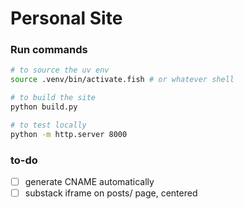 # Personal Site

### Run commands
```bash
# to source the uv env
source .venv/bin/activate.fish # or whatever shell

# to build the site
python build.py

# to test locally
python -m http.server 8000
```

### to-do
- [ ] generate CNAME automatically
- [ ] substack iframe on posts/ page, centered
